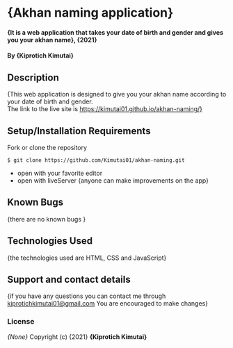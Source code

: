 # {Akhan naming application}
#### {It is a web application that takes your date of birth and gender and gives you your akhan name}, {2021}
#### By **{Kiprotich Kimutai}**
## Description
{This web application is designed to give you your akhan name according to your date of birth and gender. <br> The link to the live site is https://kimutai01.github.io/akhan-naming/}
## Setup/Installation Requirements
 Fork or clone the repository
 ```
$ git clone https://github.com/Kimutai01/akhan-naming.git
 ```
* open with your favorite editor
* open with liveServer
{anyone can make improvements on the app}
## Known Bugs
{there are no known bugs }
## Technologies Used
{the technologies used are HTML, CSS and JavaScript}
## Support and contact details
{if you have any questions you can contact me through kiprotichkimutai01@gmail.com
You are encouraged to make changes}
### License
*{None}*
Copyright (c) {2021} **{Kiprotich Kimutai}**
